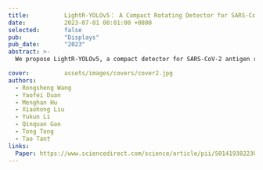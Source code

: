 ```yaml
---
title:          LightR-YOLOv5： A Compact Rotating Detector for SARS-CoV-2 Antigen-Detection Rapid Diagnostic Test Results
date:           2023-07-01 00:01:00 +0800
selected:       false
pub:            "Displays"
pub_date:       "2023"
abstract: >-
  We propose LightR-YOLOv5, a compact detector for SARS-CoV-2 antigen rapid test results that uses a lightweight feature extractor and attention modules to localize results, outperforming other object detectors while being only 2.03MB in size for efficient deployment as a verification tool.

cover:          assets/images/covers/cover2.jpg
authors:
  - Rongsheng Wang
  - Yaofei Duan
  - Menghan Hu
  - Xiaohong Liu
  - Yukun Li
  - Qinquan Gao
  - Tong Tong
  - Tao Tan†
links:
  Paper: https://www.sciencedirect.com/science/article/pii/S0141938223000367
---
```


